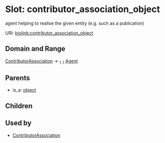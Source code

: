 
# Slot: contributor_association_object


agent helping to realise the given entity (e.g. such as a publication)

URI: [biolink:contributor_association_object](https://w3id.org/biolink/vocab/contributor_association_object)


## Domain and Range

[ContributorAssociation](ContributorAssociation.md) &#8594;  <sub>1..1</sub> [Agent](Agent.md)

## Parents

 *  is_a: [object](object.md)

## Children


## Used by

 * [ContributorAssociation](ContributorAssociation.md)
